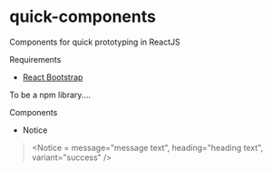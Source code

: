 # quick-components
Components for quick prototyping in ReactJS

Requirements
* [React Bootstrap](https://github.com/react-bootstrap/react-bootstrap)

To be a npm library....

Components
* Notice
> <Notice = message="message text", heading="heading text", variant="success" />
